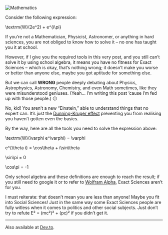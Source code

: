 ![Mathematics](//cacilhas.info/img/lambda.png)

Consider the following expression:

$$$$\\textrm{W}(2e^2) + e^{i\\pi}$$$$

If you’re not a Mathematician, Physicist, Astronomer, or anything in hard sciences, you are not obliged to know how to solve it – no one has taught you it at school.

However, if I give you the required tools in this very post, and you still can’t solve it by using school algebra, it means you have no fitness for Exact Sciences – which is okay, that’s nothing wrong; it doesn’t make you worse or better than anyone else, maybe you got aptitude for something else.

But we can call **WRONG** people deeply debating about Physics, Astrophysics, Astronomy, Chemistry, and even Math sometimes, like they were misunderstood geniuses. (Yeah… I’m writing this post ’cause I’m fed up with those people.) 😖

No, kid! You aren’t a new “Einstein,” able to understand things that no expert can. It’s just the [Dunning-Kruger effect](https://www.abebooks.com/9786130693619/DunningKruger-Effect-6130693613/plp) preventing you from realising you haven’t gotten even the basics.

By the way, here are all the tools you need to solve the expression above:

$$$$\\textrm{W}(\\varphi e^\\varphi) = \\varphi$$$$

$$$$e^{\\theta i} = \\cos\\theta + i\\sin\\theta$$$$

$$$$\\sin\\pi = 0$$$$

$$$$\\cos\\pi = -1$$$$

Only school algebra and these definitions are enough to reach the result; if you still need to google it or to refer to [Wolfram Alpha](https://www.wolframalpha.com/), Exact Sciences aren’t for you.

I must reiterate: that doesn’t mean you are less than anyone! Maybe you fit into Social Sciences! Just in the same way some Exact Sciences people are fully witless when it comes to politics and other social subjects. Just don’t try to refute E² = (mc²)² + (pc)² if you didn’t get it.

* * *

Also available at [Dev.to](https://dev.to/cacilhas/knowing-mathematics-53ol).